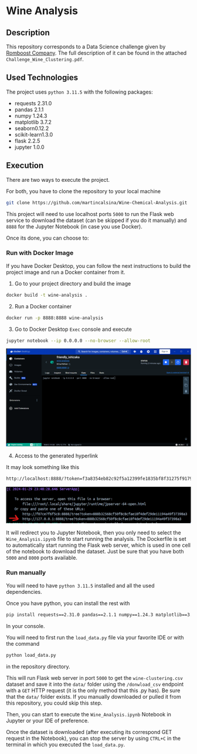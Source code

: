 # Wine Analysis

## Description

This repository corresponds to a Data Science challenge given by [Romboost Company](https://www.linkedin.com/company/romboost/). The full description of it can be found in the attached `Challenge_Wine_Clustering.pdf`.

## Used Technologies

The project uses `python 3.11.5` with the following packages:

- requests 2.31.0 
- pandas 2.1.1 
- numpy 1.24.3 
- matplotlib 3.7.2 
- seaborn0.12.2 
- scikit-learn1.3.0 
- flask 2.2.5 
- jupyter 1.0.0

## Execution

There are two ways to execute the project.

For both, you have to clone the repository to your local machine

```bash
git clone https://github.com/martincalsina/Wine-Chemical-Analysis.git
```  

This project will need to use localhost ports `5000` to run the Flask web service to download the dataset (can be skipped if you do it manually) and `8888` for the Jupyter Notebook (in case you use Docker).

Once its done, you can choose to:

### Run with Docker Image

If you have Docker Desktop, you can follow the next instructions to build the project image and run a Docker container from it.

1. Go to your project directory and build the image

```bash
docker build -t wine-analysis .
```  

2. Run a Docker container

```bash
docker run -p 8888:8888 wine-analysis
```

3. Go to Docker Desktop `Exec` console and execute

```bash
jupyter notebook --ip 0.0.0.0 --no-browser --allow-root
```

![docker_exec_console](docker_exec_console.png)


4. Access to the generated hyperlink

It may look something like this

```bash
http://localhost:8888/?token=f3a8354eb82c92f5a12399fe1835bf8f31275f917928c8d2
```

![docker_jupyter_access](docker_jupyter_access.png)

It will redirect you to Jupyter Notebook, then you only need to select the `Wine_Analysis.ipynb` file to start running the analysis. The Dockerfile is set to automatically start running the Flask web server, which is used in one cell of the notebook to download the dataset. Just be sure that you have both `5000` and `8000` ports available.

### Run manually

You will need to have `python 3.11.5` installed and all the used dependencies.

Once you have python, you can install the rest with

```bash
pip install requests==2.31.0 pandas==2.1.1 numpy==1.24.3 matplotlib==3.7.2 seaborn==0.12.2 scikit-learn==1.3.0 flask==2.2.5 jupyter==1.0.0
```

In your console.

You will need to first run the `load_data.py` file via your favorite IDE or with the command

```bash
python load_data.py
```

in the repository directory.

This will run Flask web server in port `5000` to get the `wine-clustering.csv` dataset and save it into the `data/` folder using the `/donwload_csv` endpoint with a `GET` HTTP request (it is the only method that this .py has). Be sure that the `data/` folder exists. If you manually downloaded or pulled it from this repository, you could skip this step.

Then, you can start to execute the `Wine_Analysis.ipynb` Notebook in Jupyter or your IDE of preference.

Once the dataset is downloaded (after executing its correspond GET request in the Notebook), you can stop the server by using `CTRL+C` in the terminal in which you executed the `load_data.py`.